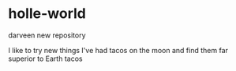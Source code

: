 # holle-world
darveen new repository

I like to try new things
I've had tacos on the moon and find them far superior to Earth tacos
